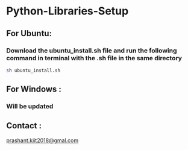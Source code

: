 # Python-Libraries-Setup

## For Ubuntu:
### Download the ubuntu_install.sh file and run the following command in terminal with the .sh file in the same directory
```sh
sh ubuntu_install.sh
```

## For Windows :
### Will be updated


## Contact : 
prashant.kiit2018@gmal.com
